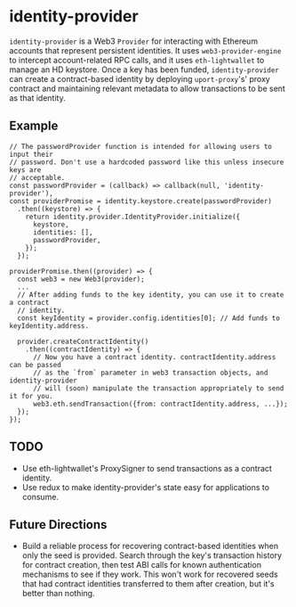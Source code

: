 identity-provider
=================

`identity-provider` is a Web3 `Provider` for interacting with Ethereum accounts
that represent persistent identities. It uses `web3-provider-engine` to intercept
account-related RPC calls, and it uses `eth-lightwallet` to manage an HD keystore.
Once a key has been funded, `identity-provider` can create a contract-based
identity by deploying `uport-proxy`'s' proxy contract and maintaining relevant
metadata to allow transactions to be sent as that identity.

Example
-------

```
// The passwordProvider function is intended for allowing users to input their
// password. Don't use a hardcoded password like this unless insecure keys are
// acceptable.
const passwordProvider = (callback) => callback(null, 'identity-provider'),
const providerPromise = identity.keystore.create(passwordProvider)
  .then((keystore) => {
    return identity.provider.IdentityProvider.initialize({
      keystore,
      identities: [],
      passwordProvider,
    });
  });

providerPromise.then((provider) => {
  const web3 = new Web3(provider);
  ...
  // After adding funds to the key identity, you can use it to create a contract
  // identity.
  const keyIdentity = provider.config.identities[0]; // Add funds to keyIdentity.address.

  provider.createContractIdentity()
    .then((contractIdentity) => {
      // Now you have a contract identity. contractIdentity.address can be passed
      // as the `from` parameter in web3 transaction objects, and identity-provider
      // will (soon) manipulate the transaction appropriately to send it for you.
      web3.eth.sendTransaction({from: contractIdentity.address, ...});
  });
});
```

TODO
----

- Use eth-lightwallet's ProxySigner to send transactions as a contract identity.
- Use redux to make identity-provider's state easy for applications to consume.

Future Directions
-----------------

- Build a reliable process for recovering contract-based identities when only
  the seed is provided. Search through the key's transaction history for contract
  creation, then test ABI calls for known authentication mechanisms to see if
  they work. This won't work for recovered seeds that had contract identities
  transferred to them after creation, but it's better than nothing.
